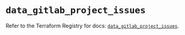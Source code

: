 # `data_gitlab_project_issues`

Refer to the Terraform Registry for docs: [`data_gitlab_project_issues`](https://registry.terraform.io/providers/gitlabhq/gitlab/16.8.0/docs/data-sources/project_issues).
